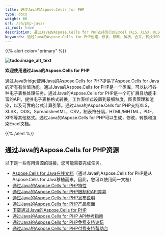 ```yaml
---
title: 通过Java的Aspose.Cells for PHP
type: docs
weight: 60
url: /zh/php-java/
is_root: true
description: 通过Java的Aspose.Cells for PHP支持流行的Excel（XLS，XLSX，XLSM，XLSB，XLTX，XLTM，SpreadsheetML，CSV），OpenOffice（ODS），HTML和JSON文件格式，并允许将Excel文件导出到PDF，DOCX，PPTX，JSON，XPS，HTML，MHTML，纯文本以及流行的图像格式，包括TIFF，JPG，PNG，BMP和SVG。
keywords: 通过Java的Aspose.Cells for PHP创建，修复，修改，解析，合并，转换JSON Excel XML PDF HTML TSV SQL TXT PNG JPEG等多种格式。
---
```


{{% alert color="primary" %}}

**![todo:image_alt_text](aspose-cells-for-php-via-java-home_1)**

**欢迎使用通过Java的Aspose.Cells for PHP**

通过JavaBridge使用Java的Aspose.Cells for PHP提供了Aspose.Cells for Java的所有有价值功能。通过Java的Aspose.Cells for PHP是一个类库，可以执行各种电子表格处理任务。通过Java的Aspose.Cells for PHP是一个可扩展且功能丰富的API，提供电子表格格式转换，工作表样式设置到最细粒度，图表管理和渲染，以及可靠的公式计算引擎。通过Java的Aspose.Cells for PHP支持XLS，XLSX，ODS，SpreadsheetML，CSV，制表符分隔，HTML/MHTML，PDF，XPS等其他格式。通过Java的Aspose.Cells for PHP可以生成，修改，转换和渲染Excel文档。

{{% /alert %}}

## **通过Java的Aspose.Cells for PHP资源**

以下是一些有用资源的链接，您可能需要完成任务。

- [Aspose.Cells for Java在线文档](/cells/zh/java/)（通过Java的Aspose.Cells for PHP是从Aspose.Cells for Java移植而来。因此，您可以使用同一文档）
- [通过Java的Aspose.Cells for PHP特性](/cells/zh/php-java/features/)
- [通过Java的Aspose.Cells for PHP限制和API差异](/cells/zh/php-java/limitations-and-api-differences/)
- [通过Java的Aspose.Cells for PHP发布说明](https://releases.aspose.com/cells/php/release-notes/)
- [通过Java的Aspose.Cells for PHP产品页面](https://products.aspose.com/cells/php-java/)
- [下载通过Java的Aspose.Cells for PHP](https://downloads.aspose.com/cells/php)
- [通过Java的Aspose.Cells for PHP API参考指南](https://reference.aspose.com/cells/php)
- [通过Java的Aspose.Cells for PHP免费支持论坛](https://forum.aspose.com/c/cells/9)
- [通过Java的Aspose.Cells for PHP付费支持帮助台](https://helpdesk.aspose.com/)
